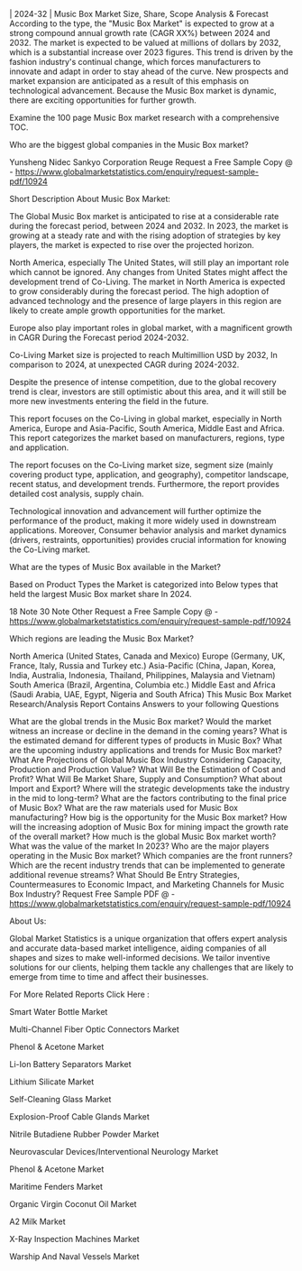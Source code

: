 | 2024-32 | Music Box Market Size, Share, Scope Analysis & Forecast
According to the type, the "Music Box Market" is expected to grow at a strong compound annual growth rate (CAGR XX%) between 2024 and 2032. The market is expected to be valued at millions of dollars by 2032, which is a substantial increase over 2023 figures. This trend is driven by the fashion industry's continual change, which forces manufacturers to innovate and adapt in order to stay ahead of the curve. New prospects and market expansion are anticipated as a result of this emphasis on technological advancement. Because the Music Box market is dynamic, there are exciting opportunities for further growth.

Examine the 100 page Music Box market research with a comprehensive TOC.

Who are the biggest global companies in the Music Box market?


Yunsheng
Nidec Sankyo Corporation
Reuge
Request a Free Sample Copy @ - https://www.globalmarketstatistics.com/enquiry/request-sample-pdf/10924

Short Description About Music Box Market:

The Global Music Box market is anticipated to rise at a considerable rate during the forecast period, between 2024 and 2032. In 2023, the market is growing at a steady rate and with the rising adoption of strategies by key players, the market is expected to rise over the projected horizon.

North America, especially The United States, will still play an important role which cannot be ignored. Any changes from United States might affect the development trend of Co-Living. The market in North America is expected to grow considerably during the forecast period. The high adoption of advanced technology and the presence of large players in this region are likely to create ample growth opportunities for the market.

Europe also play important roles in global market, with a magnificent growth in CAGR During the Forecast period 2024-2032.

Co-Living Market size is projected to reach Multimillion USD by 2032, In comparison to 2024, at unexpected CAGR during 2024-2032.

Despite the presence of intense competition, due to the global recovery trend is clear, investors are still optimistic about this area, and it will still be more new investments entering the field in the future.

This report focuses on the Co-Living in global market, especially in North America, Europe and Asia-Pacific, South America, Middle East and Africa. This report categorizes the market based on manufacturers, regions, type and application.

The report focuses on the Co-Living market size, segment size (mainly covering product type, application, and geography), competitor landscape, recent status, and development trends. Furthermore, the report provides detailed cost analysis, supply chain.

Technological innovation and advancement will further optimize the performance of the product, making it more widely used in downstream applications. Moreover, Consumer behavior analysis and market dynamics (drivers, restraints, opportunities) provides crucial information for knowing the Co-Living market.

What are the types of Music Box available in the Market?

Based on Product Types the Market is categorized into Below types that held the largest Music Box market share In 2024.


18 Note
30 Note
Other
Request a Free Sample Copy @ - https://www.globalmarketstatistics.com/enquiry/request-sample-pdf/10924

Which regions are leading the Music Box Market?

North America (United States, Canada and Mexico)
Europe (Germany, UK, France, Italy, Russia and Turkey etc.)
Asia-Pacific (China, Japan, Korea, India, Australia, Indonesia, Thailand, Philippines, Malaysia and Vietnam)
South America (Brazil, Argentina, Columbia etc.)
Middle East and Africa (Saudi Arabia, UAE, Egypt, Nigeria and South Africa)
This Music Box Market Research/Analysis Report Contains Answers to your following Questions

What are the global trends in the Music Box market? Would the market witness an increase or decline in the demand in the coming years?
What is the estimated demand for different types of products in Music Box? What are the upcoming industry applications and trends for Music Box market?
What Are Projections of Global Music Box Industry Considering Capacity, Production and Production Value? What Will Be the Estimation of Cost and Profit? What Will Be Market Share, Supply and Consumption? What about Import and Export?
Where will the strategic developments take the industry in the mid to long-term?
What are the factors contributing to the final price of Music Box? What are the raw materials used for Music Box manufacturing?
How big is the opportunity for the Music Box market? How will the increasing adoption of Music Box for mining impact the growth rate of the overall market?
How much is the global Music Box market worth? What was the value of the market In 2023?
Who are the major players operating in the Music Box market? Which companies are the front runners?
Which are the recent industry trends that can be implemented to generate additional revenue streams?
What Should Be Entry Strategies, Countermeasures to Economic Impact, and Marketing Channels for Music Box Industry?
Request Free Sample PDF @ - https://www.globalmarketstatistics.com/enquiry/request-sample-pdf/10924

About Us:

Global Market Statistics is a unique organization that offers expert analysis and accurate data-based market intelligence, aiding companies of all shapes and sizes to make well-informed decisions. We tailor inventive solutions for our clients, helping them tackle any challenges that are likely to emerge from time to time and affect their businesses.

For More Related Reports Click Here :

Smart Water Bottle Market

Multi-Channel Fiber Optic Connectors Market

Phenol & Acetone Market

Li-Ion Battery Separators Market

Lithium Silicate Market

Self-Cleaning Glass Market

Explosion-Proof Cable Glands Market

Nitrile Butadiene Rubber Powder Market

Neurovascular Devices/Interventional Neurology Market

Phenol & Acetone Market

Maritime Fenders Market

Organic Virgin Coconut Oil Market

A2 Milk Market

X-Ray Inspection Machines Market

Warship And Naval Vessels Market